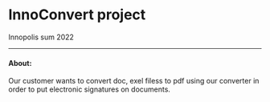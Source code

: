 # InnoConvert project 
Innopolis sum 2022
___
#### About:
Our customer wants to convert doc, exel filess to pdf using our converter in order to put electronic signatures on documents. 

